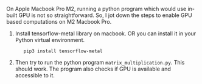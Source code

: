On Apple Macbook Pro M2, running a python program which would use in-built GPU is not so straightforward. 
So, I jot down the steps to enable GPU based computations on M2 Macbook Pro. 
1. Install tensorflow-metal library on macbook. OR you can install it in your Python virtual environment.

   ```
      pip3 install tensorflow-metal
   ```
2. Then try to run the python program `matrix_multiplication.py`. This should work.  The program also checks if GPU is available and accessible to it.  
